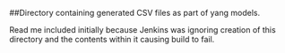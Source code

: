 <!--
  ============LICENSE_START=======================================================
   Copyright (C) 2022 Nordix Foundation.
  ================================================================================
  Licensed under the Apache License, Version 2.0 (the "License");
  you may not use this file except in compliance with the License.
  You may obtain a copy of the License at

       http://www.apache.org/licenses/LICENSE-2.0

  Unless required by applicable law or agreed to in writing, software
  distributed under the License is distributed on an "AS IS" BASIS,
  WITHOUT WARRANTIES OR CONDITIONS OF ANY KIND, either express or implied.
  See the License for the specific language governing permissions and
  limitations under the License.

  SPDX-License-Identifier: Apache-2.0
  ============LICENSE_END=========================================================
-->

##Directory containing generated CSV files as part of yang models.

Read me included initially because Jenkins was ignoring creation of this directory and the contents within it causing build to fail.